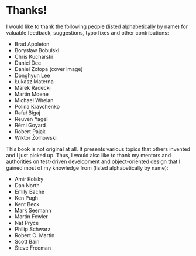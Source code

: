 # Thanks!


I would like to thank the following people (listed alphabetically by name) for valuable feedback, suggestions, typo fixes and other contributions: 

-   Brad Appleton
-   Borysław Bobulski
-   Chris Kucharski
-   Daniel Dec
-   Daniel Żołopa (cover image)
-   Donghyun Lee
-   Łukasz Materna
-   Marek Radecki
-   Martin Moene
-   Michael Whelan
-   Polina Kravchenko
-   Rafał Bigaj
-   Reuven Yagel
-   Rémi Goyard
-   Robert Pająk
-   Wiktor Żołnowski

This book is not original at all. It presents various topics that others invented and I just picked up. Thus, I would also like to thank my mentors and authorities on test-driven development and object-oriented design that I gained most of my knowledge from (listed alphabetically by name):

-   Amir Kolsky
-   Dan North
-   Emily Bache 
-   Ken Pugh
-   Kent Beck
-   Mark Seemann
-   Martin Fowler
-   Nat Pryce
-   Philip Schwarz
-   Robert C. Martin
-   Scott Bain
-   Steve Freeman
